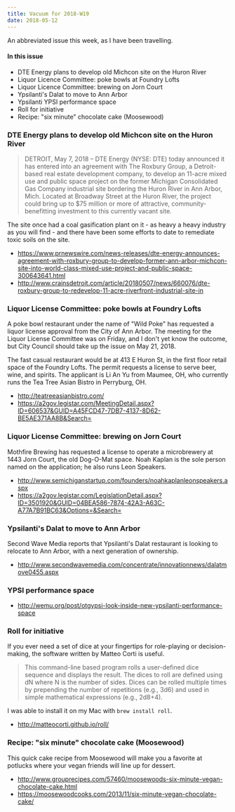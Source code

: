 ```yaml
---
title: Vacuum for 2018-W19
date: 2018-05-12
---
```


An abbreviated issue this week, as I have been 
travelling.

#### In this issue

* DTE Energy plans to develop old Michcon site on the Huron River
* Liquor Licence Committee: poke bowls at Foundry Lofts
* Liquor Licence Committee: brewing on Jorn Court
* Ypsilanti's Dalat to move to Ann Arbor
* Ypsilanti YPSI performance space
* Roll for initiative
* Recipe: "six minute" chocolate cake (Moosewood)

### DTE Energy plans to develop old Michcon site on the Huron River

> DETROIT, May 7, 2018 – DTE Energy (NYSE: DTE) today announced it
has entered into an agreement with The Roxbury Group, a Detroit-based
real estate development company, to develop an 11-acre mixed use
and public space project on the former Michigan Consolidated Gas
Company industrial site bordering the Huron River in Ann Arbor,
Mich. Located at Broadway Street at the Huron River, the project
could bring up to $75 million or more of attractive, community-benefitting
investment to this currently vacant site.

The site once had a coal gasification plant on it - as
heavy a heavy industry as you will find - and there have
been some efforts to date to remediate toxic soils on the
site.

* https://www.prnewswire.com/news-releases/dte-energy-announces-agreement-with-roxbury-group-to-develop-former-ann-arbor-michcon-site-into-world-class-mixed-use-project-and-public-space-300643641.html
* http://www.crainsdetroit.com/article/20180507/news/660076/dte-roxbury-group-to-redevelop-11-acre-riverfront-industrial-site-in

### Liquor License Committee: poke bowls at Foundry Lofts

A poke bowl restaurant under the name of "Wild Poke" has
requested a liquor license approval from the City of Ann Arbor.
The meeting for the Liquor License Committee was on Friday,
and I don't yet know the outcome, but City Council should
take up the issue on May 21, 2018.

The fast casual restaurant would be at 413 E Huron St, in the
first floor retail space of the Foundry Lofts. The permit requests
a license to serve beer, wine, and spirits. The applicant is
Li An Yu from Maumee, OH, who currently runs the Tea Tree Asian
Bistro in Perryburg, OH. 

* http://teatreeasianbistro.com/
* https://a2gov.legistar.com/MeetingDetail.aspx?ID=606537&GUID=A45FCD47-7DB7-4137-8D62-BE5AE371AA8B&Search=

### Liquor License Committee: brewing on Jorn Court

Mothfire Brewing has requested a license to operate a
microbrewery at 1443 Jorn Court, the old Dog-O-Mat space.
Noah Kaplan is the sole person named on the application;
he also runs Leon Speakers.

* http://www.semichiganstartup.com/founders/noahkaplanleonspeakers.aspx
* https://a2gov.legistar.com/LegislationDetail.aspx?ID=3501920&GUID=04BEA586-7874-42A3-A63C-A77A7B91BC63&Options=&Search=

### Ypsilanti's Dalat to move to Ann Arbor

Second Wave Media reports that Ypsilanti's Dalat restaurant
is looking to relocate to Ann Arbor, with a next generation
of ownership.

* http://www.secondwavemedia.com/concentrate/innovationnews/dalatmove0455.aspx

### YPSI performance space

* http://wemu.org/post/otgypsi-look-inside-new-ypsilanti-performance-space

### Roll for initiative

If you ever need a set of dice at your fingertips for role-playing
or decision-making, the software written by Matteo Corti is useful.

> This command-line based program rolls a user-defined dice sequence
and displays the result. The dices to roll are defined using dN
where N is the number of sides. Dices can be rolled multiple times
by prepending the number of repetitions (e.g., 3d6) and used in
simple mathematical expressions (e.g., 2d8+4).

I was able to install it on my Mac with `brew install roll`.

* http://matteocorti.github.io/roll/

### Recipe: "six minute" chocolate cake (Moosewood)

This quick cake recipe from Moosewood will make you
a favorite at potlucks where your vegan friends will
line up for dessert.

* http://www.grouprecipes.com/57460/moosewoods-six-minute-vegan-chocolate-cake.html
* https://moosewoodcooks.com/2013/11/six-minute-vegan-chocolate-cake/
